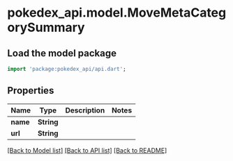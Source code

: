 # pokedex_api.model.MoveMetaCategorySummary

## Load the model package
```dart
import 'package:pokedex_api/api.dart';
```

## Properties
Name | Type | Description | Notes
------------ | ------------- | ------------- | -------------
**name** | **String** |  | 
**url** | **String** |  | 

[[Back to Model list]](../README.md#documentation-for-models) [[Back to API list]](../README.md#documentation-for-api-endpoints) [[Back to README]](../README.md)


